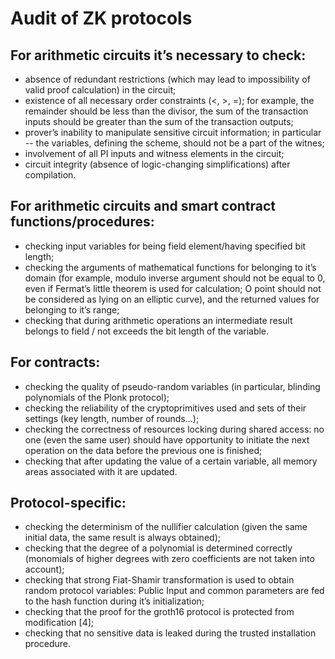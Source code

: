 # Audit of ZK protocols


## **For arithmetic circuits it’s necessary to check:**

- absence of redundant restrictions (which may lead to impossibility of valid proof calculation) in the circuit;
- existence of all necessary order constraints (<, >, =); for example, the remainder should be less than the divisor, the sum of the transaction inputs should be greater than the sum of the transaction outputs;
- prover’s inability to manipulate sensitive circuit information; in particular -- the variables, defining the scheme, should not be a part of the witnes; 
- involvement of all PI inputs and witness elements in the circuit;
- сircuit integrity (absence of logic-changing simplifications) after compilation.

## **For arithmetic circuits and smart contract functions/procedures:**

- checking input variables for being field element/having specified bit length;
- checking the arguments of mathematical functions for belonging to it’s domain (for example, modulo inverse argument should not be equal to 0, even if Fermat’s little theorem is used for calculation; O point should not be considered as lying on an elliptic curve), and the returned values for belonging to it’s range;
- checking that during arithmetic operations an intermediate result belongs to field / not exceeds the bit length of the variable.

## **For contracts:**

- checking the quality of pseudo-random variables (in particular, blinding polynomials of the Plonk protocol);
- checking the reliability of the cryptoprimitives used and sets of their settings (key length, number of rounds…);
- checking the correctness of resources locking during shared access: no one (even the same user) should have opportunity to initiate the next operation on the data before the previous one is finished;
- checking that after updating the value of a certain variable, all memory areas associated with it are updated.

## **Protocol-specific:**

- checking the determinism of the nullifier calculation (given the same initial data, the same result is always obtained);
- checking that the degree of a polynomial is determined correctly (monomials of higher degrees with zero coefficients are not taken into account);
- checking that strong Fiat-Shamir transformation is used to obtain random protocol variables: Public Input and common parameters are fed to the hash function during it’s initialization;
- checking that the proof for the groth16 protocol is protected from modification [4];
- checking that no sensitive data is leaked during the trusted installation procedure.
